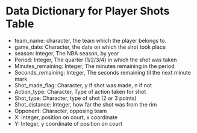 # Data Dictionary for Player Shots Table

* team_name: character, the team which the player belongs to.
* game_date: Character, the date on which the shot took place
* season: Integer, The NBA season, by year
* Period: Integer, The quarter (1/2/3/4) in which the shot was taken
* Minutes_remaining: Integer, The minutes remaining in the period
* Seconds_remaining: Integer, The seconds remaining til the next minute mark
* Shot_made_flag: Character, y if shot was made, n if not
* Action_type: Character, Type of action taken for shot
* Shot_type: Character, type of shot (2 or 3 points)
* Shot_distance: Integer, how far the shot was from the rim
* Opponent: Character, opposing team
* X: Integer, position on court, x coordinate
* Y: Integer, y coordinate of position on court 